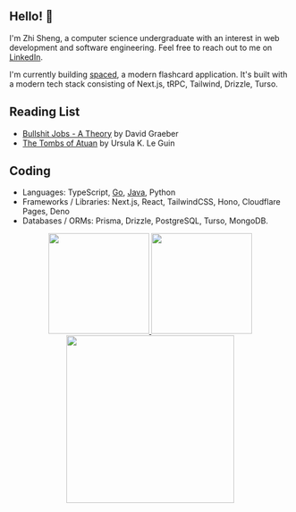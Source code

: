 ## Hello! 👋

I'm Zhi Sheng, a computer science undergraduate with an interest in web development and software engineering.
Feel free to reach out to me on [LinkedIn](https://www.linkedin.com/in/cheng-zhi-sheng/).

I'm currently building [spaced](https://github.com/zsh-eng/spaced), a modern flashcard application.
It's built with a modern tech stack consisting of Next.js, tRPC, Tailwind, Drizzle, Turso.

## Reading List

- [Bullshit Jobs - A Theory](https://www.goodreads.com/book/show/34466958-bullshit-jobs) by David Graeber
- [The Tombs of Atuan](https://www.goodreads.com/book/show/13662.The_Tombs_of_Atuan) by Ursula K. Le Guin

## Coding

- Languages: TypeScript, [Go](https://github.com/tim-pipi/cloudwego-api-gateway), [Java](https://github.com/AY2324S1-CS2103T-W17-2/tp/), Python
- Frameworks / Libraries: Next.js, React, TailwindCSS, Hono, Cloudflare Pages, Deno
- Databases / ORMs: Prisma, Drizzle, PostgreSQL, Turso, MongoDB.

<div align="center">
  <a href="https://github.com/zsh-eng">
  <img height="180em" src="https://github-readme-stats-psi-peach-33.vercel.app/api?username=zsh-eng&show_icons=true&include_all_commits=true&count_private=true&theme=tokyonight"/>
  <img height="180em" src="https://github-readme-stats-psi-peach-33.vercel.app/api/top-langs?username=zsh-eng&layout=compact&langs_count=8&theme=tokyonight"/>
</div>
    
<div align="center">
  <a href="https://github.com/zsh-eng">
  <img height="300em" src="https://github-readme-stats-psi-peach-33.vercel.app/api/wakatime?username=zsheng&theme=tokyonight&langs_count=8"/>
</div>
